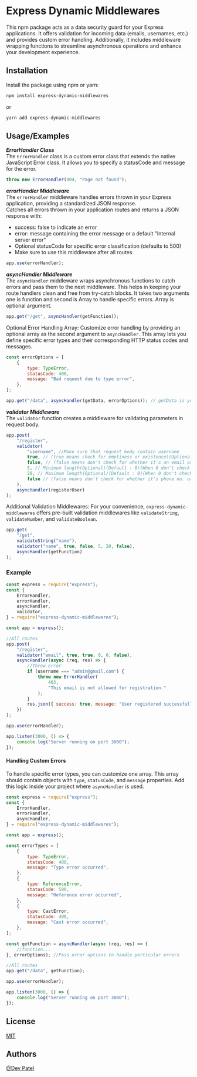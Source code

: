 # Express Dynamic Middlewares

This npm package acts as a data security guard for your Express applications. It offers validation for incoming data (emails, usernames, etc.) and provides custom error handling. Additionally, it includes middleware wrapping functions to streamline asynchronous operations and enhance your development experience.

## Installation

Install the package using npm or yarn:

```bash
npm install express-dynamic-middlewares
```

or

```bash
yarn add express-dynamic-middlewares
```

## Usage/Examples

**_ErrorHandler Class_**\
The `ErrorHandler` class is a custom error class that extends the native JavaScript Error class. It allows you to specify a statusCode and message for the error.

```javascript
throw new ErrorHandler(404, "Page not found");
```

**_errorHandler Middleware_**\
The `errorHandler` middleware handles errors thrown in your Express application, providing a standardized JSON response.\
Catches all errors thrown in your application routes and returns a JSON response with:

-   success: false to indicate an error
-   error: message containing the error message or a default "Internal server error"
-   Optional statusCode for specific error classification (defaults to 500)
-   Make sure to use this middleware after all routes

```javascript
app.use(errorHandler);
```

**_asyncHandler Middleware_**\
The `asyncHandler` middleware wraps asynchronous functions to catch errors and pass them to the next middleware. This helps in keeping your route handlers clean and free from try-catch blocks.
It takes two arguments one is function and second is Array to handle specific errors. Array is optional argument.

```javascript
app.get("/get", asyncHandler(getFunction));
```

Optional Error Handling Array: Customize error handling by providing an optional array as the second argument to `asyncHandler`. This array lets you define specific error types and their corresponding HTTP status codes and messages.

```javascript
const errorOptions = [
    {
        type: TypeError,
        statusCode: 400,
        message: "Bad request due to type error",
    },
];

app.get("/data", asyncHandler(getData, errorOptions)); // getData is your asynchronous function
```

**_validator Middleware_**\
The `validator` function creates a middleware for validating parameters in request body.

```javascript
app.post(
    "/register",
    validator(
        "username", //Make sure that request body contain username
        true, // (true means check for emptiness or existence)(Optional)(Default : true)
        false, // (false means don't check for whether it's an email or not)(Optional)(Default : false)
        5, // Minimum length(Optional)(Default : 0)(When 0 don't check for minLenght)
        20, // Maximum length(Optional)(Default : 0)(When 0 don't check for maxLength)
        false // (false means don't check for whether it's phone no. or not)(Optional)(Default : false)
    ),
    asyncHandler(registerUser)
);
```

Additional Validation Middlewares: For your convenience, `express-dynamic-middlewares` offers pre-built validation middlewares like `validateString`, `validateNumber`, and `validateBoolean`.

```javascript
app.get(
    "/get",
    validateString("name"),
    validator("name", true, false, 5, 20, false),
    asyncHandler(getFunction)
);
```

### Example

```javascript
const express = require("express");
const {
    ErrorHandler,
    errorHandler,
    asyncHandler,
    validator,
} = require("express-dynamic-middlewares");

const app = express();

//All routes
app.post(
    "/register",
    validator("email", true, true, 0, 0, false),
    asyncHandler(async (req, res) => {
        //Throw error
        if (username === "admin@gmail.com") {
            throw new ErrorHandler(
                403,
                "This email is not allowed for registration."
            );
        }
        res.json({ success: true, message: "User registered successfully!" });
    })
);

app.use(errorHandler);

app.listen(3000, () => {
    console.log("Server running on port 3000");
});
```

#### Handling Custom Errors

To handle specific error types, you can customize one array. This array should contain objects with `type`, `statusCode`, and `message` properties. Add this logic inside your project where `asyncHandler` is used.

```javascript
const express = require("express");
const {
    ErrorHandler,
    errorHandler,
    asyncHandler,
} = require("express-dynamic-middlewares");

const app = express();

const errorTypes = [
    {
        type: TypeError,
        statusCode: 400,
        message: "Type error occurred",
    },
    {
        type: ReferenceError,
        statusCode: 500,
        message: "Reference error occurred",
    },
    {
        type: CastError,
        statusCode: 400,
        message: "Cast error occurred",
    },
];

const getFunction = asyncHandler(async (req, res) => {
    //function...
}, errorOptions); //Pass error options to handle perticular errors

//All routes
app.get("/data", getFunction);

app.use(errorHandler);

app.listen(3000, () => {
    console.log("Server running on port 3000");
});
```

## License

[MIT](https://github.com/Devapatel0603/express-dynamic-middlewares/blob/main/LICENCE)

## Authors

[@Dev Patel](https://github.com/Devapatel0603)
